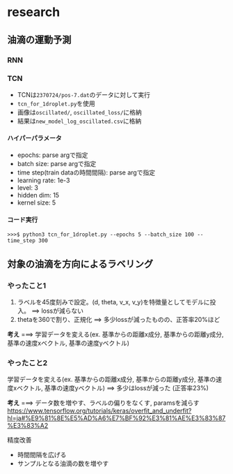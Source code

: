 # research

## 油滴の運動予測

### RNN

### TCN

- TCNは`2370724/pos-7.dat`のデータに対して実行
- `tcn_for_1droplet.py`を使用
- 画像は`oscillated/`, `oscillated_loss/`に格納
- 結果は`new_model_log_oscillated.csv`に格納
  
#### ハイパーパラメータ

- epochs: parse argで指定
- batch size: parse argで指定
- time step(train dataの時間間隔): parse argで指定 
- learning rate: 1e-3
- level: 3
- hidden dim: 15
- kernel size: 5

#### コード実行

```
>>>$ python3 tcn_for_1droplet.py --epochs 5 --batch_size 100 --time_step 300
```


## 対象の油滴を方向によるラベリング

### やったこと1

1. ラベルを45度刻みで設定。(d, theta, v_x, v_y)を特徴量としてモデルに投入。
   ==> lossが減らない
2. thetaを360で割り、正規化
   ==> 多少lossが減ったものの、正答率20%ほど

**考え**
===> 学習データを変える(ex. 基準からの距離x成分, 基準からの距離y成分, 基準の速度xベクトル, 基準の速度yベクトル)

### やったこと2

学習データを変える(ex. 基準からの距離x成分, 基準からの距離y成分, 基準の速度xベクトル, 基準の速度yベクトル)
==> 多少はlossが減った (正答率23%)

**考え**
===> データ数を増やす、ラベルの偏りをなくす, paramsを減らす
https://www.tensorflow.org/tutorials/keras/overfit_and_underfit?hl=ja#%E9%81%8E%E5%AD%A6%E7%BF%92%E3%81%AE%E3%83%87%E3%83%A2


精度改善
- 時間間隔を広げる
- サンプルとなる油滴の数を増やす